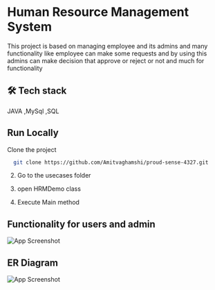 
# Human Resource Management System

This project is based on managing employee and its admins and many
functionality like employee can make some requests and by using this admins can make decision that approve or reject or not
and much for functionality



## 🛠 Tech stack
JAVA   ,MySql ,SQL


## Run Locally

Clone the project

```bash
  git clone https://github.com/Amitvaghamshi/proud-sense-4327.git
```

2)  Go to the usecases folder

3)  open HRMDemo class

4)  Execute Main method

 
## Functionality for users and admin

![App Screenshot](https://i.ibb.co/y8mxhgv/Hrm.jpg)

## ER Diagram

![App Screenshot](https://i.ibb.co/5xcXZsj/Screenshot-1269.png)




